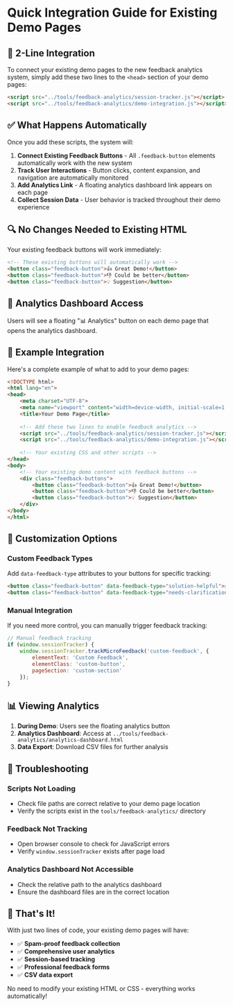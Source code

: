 # Quick Integration Guide for Existing Demo Pages

## 🚀 **2-Line Integration**

To connect your existing demo pages to the new feedback analytics system, simply add these two lines to the `<head>` section of your demo pages:

```html
<script src="../tools/feedback-analytics/session-tracker.js"></script>
<script src="../tools/feedback-analytics/demo-integration.js"></script>
```

## ✅ **What Happens Automatically**

Once you add these scripts, the system will:

1. **Connect Existing Feedback Buttons** - All `.feedback-button` elements automatically work with the new system
2. **Track User Interactions** - Button clicks, content expansion, and navigation are automatically monitored
3. **Add Analytics Link** - A floating analytics dashboard link appears on each page
4. **Collect Session Data** - User behavior is tracked throughout their demo experience

## 🔍 **No Changes Needed to Existing HTML**

Your existing feedback buttons will work immediately:

```html
<!-- These existing buttons will automatically work -->
<button class="feedback-button">👍 Great Demo!</button>
<button class="feedback-button">👎 Could be better</button>
<button class="feedback-button">💡 Suggestion</button>
```

## 📱 **Analytics Dashboard Access**

Users will see a floating "📊 Analytics" button on each demo page that opens the analytics dashboard.

## 🎯 **Example Integration**

Here's a complete example of what to add to your demo pages:

```html
<!DOCTYPE html>
<html lang="en">
<head>
    <meta charset="UTF-8">
    <meta name="viewport" content="width=device-width, initial-scale=1.0">
    <title>Your Demo Page</title>
    
    <!-- Add these two lines to enable feedback analytics -->
    <script src="../tools/feedback-analytics/session-tracker.js"></script>
    <script src="../tools/feedback-analytics/demo-integration.js"></script>
    
    <!-- Your existing CSS and other scripts -->
</head>
<body>
    <!-- Your existing demo content with feedback buttons -->
    <div class="feedback-buttons">
        <button class="feedback-button">👍 Great Demo!</button>
        <button class="feedback-button">👎 Could be better</button>
        <button class="feedback-button">💡 Suggestion</button>
    </div>
</body>
</html>
```

## 🔧 **Customization Options**

### **Custom Feedback Types**
Add `data-feedback-type` attributes to your buttons for specific tracking:

```html
<button class="feedback-button" data-feedback-type="solution-helpful">✅ Solution Helpful</button>
<button class="feedback-button" data-feedback-type="needs-clarification">❓ Needs Clarification</button>
```

### **Manual Integration**
If you need more control, you can manually trigger feedback tracking:

```javascript
// Manual feedback tracking
if (window.sessionTracker) {
    window.sessionTracker.trackMicroFeedback('custom-feedback', {
        elementText: 'Custom Feedback',
        elementClass: 'custom-button',
        pageSection: 'custom-section'
    });
}
```

## 📊 **Viewing Analytics**

1. **During Demo**: Users see the floating analytics button
2. **Analytics Dashboard**: Access at `../tools/feedback-analytics/analytics-dashboard.html`
3. **Data Export**: Download CSV files for further analysis

## 🚨 **Troubleshooting**

### **Scripts Not Loading**
- Check file paths are correct relative to your demo page location
- Verify the scripts exist in the `tools/feedback-analytics/` directory

### **Feedback Not Tracking**
- Open browser console to check for JavaScript errors
- Verify `window.sessionTracker` exists after page load

### **Analytics Dashboard Not Accessible**
- Check the relative path to the analytics dashboard
- Ensure the dashboard files are in the correct location

## 🎉 **That's It!**

With just two lines of code, your existing demo pages will have:
- ✅ **Spam-proof feedback collection**
- ✅ **Comprehensive user analytics**
- ✅ **Session-based tracking**
- ✅ **Professional feedback forms**
- ✅ **CSV data export**

No need to modify your existing HTML or CSS - everything works automatically!
